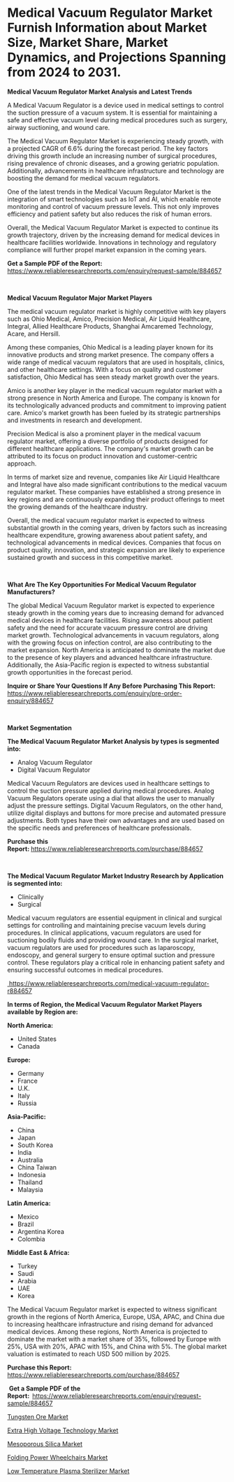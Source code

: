 <p><h1>Medical Vacuum Regulator Market Furnish Information about Market Size, Market Share, Market Dynamics, and Projections Spanning from 2024 to 2031.</h1></p><p><strong>Medical Vacuum Regulator Market Analysis and Latest Trends</strong></p>
<p><p>A Medical Vacuum Regulator is a device used in medical settings to control the suction pressure of a vacuum system. It is essential for maintaining a safe and effective vacuum level during medical procedures such as surgery, airway suctioning, and wound care.</p><p>The Medical Vacuum Regulator Market is experiencing steady growth, with a projected CAGR of 6.6% during the forecast period. The key factors driving this growth include an increasing number of surgical procedures, rising prevalence of chronic diseases, and a growing geriatric population. Additionally, advancements in healthcare infrastructure and technology are boosting the demand for medical vacuum regulators.</p><p>One of the latest trends in the Medical Vacuum Regulator Market is the integration of smart technologies such as IoT and AI, which enable remote monitoring and control of vacuum pressure levels. This not only improves efficiency and patient safety but also reduces the risk of human errors.</p><p>Overall, the Medical Vacuum Regulator Market is expected to continue its growth trajectory, driven by the increasing demand for medical devices in healthcare facilities worldwide. Innovations in technology and regulatory compliance will further propel market expansion in the coming years.</p></p>
<p><strong>Get a Sample PDF of the Report:&nbsp;</strong> <a href="https://www.reliableresearchreports.com/enquiry/request-sample/884657">https://www.reliableresearchreports.com/enquiry/request-sample/884657</a></p>
<p>&nbsp;</p>
<p><strong>Medical Vacuum Regulator Major Market Players</strong></p>
<p><p>The medical vacuum regulator market is highly competitive with key players such as Ohio Medical, Amico, Precision Medical, Air Liquid Healthcare, Integral, Allied Healthcare Products, Shanghai Amcaremed Technology, Acare, and Hersill.</p><p>Among these companies, Ohio Medical is a leading player known for its innovative products and strong market presence. The company offers a wide range of medical vacuum regulators that are used in hospitals, clinics, and other healthcare settings. With a focus on quality and customer satisfaction, Ohio Medical has seen steady market growth over the years.</p><p>Amico is another key player in the medical vacuum regulator market with a strong presence in North America and Europe. The company is known for its technologically advanced products and commitment to improving patient care. Amico's market growth has been fueled by its strategic partnerships and investments in research and development.</p><p>Precision Medical is also a prominent player in the medical vacuum regulator market, offering a diverse portfolio of products designed for different healthcare applications. The company's market growth can be attributed to its focus on product innovation and customer-centric approach.</p><p>In terms of market size and revenue, companies like Air Liquid Healthcare and Integral have also made significant contributions to the medical vacuum regulator market. These companies have established a strong presence in key regions and are continuously expanding their product offerings to meet the growing demands of the healthcare industry.</p><p>Overall, the medical vacuum regulator market is expected to witness substantial growth in the coming years, driven by factors such as increasing healthcare expenditure, growing awareness about patient safety, and technological advancements in medical devices. Companies that focus on product quality, innovation, and strategic expansion are likely to experience sustained growth and success in this competitive market.</p></p>
<p>&nbsp;</p>
<p><strong>What Are The Key Opportunities For Medical Vacuum Regulator Manufacturers?</strong></p>
<p><p>The global Medical Vacuum Regulator market is expected to experience steady growth in the coming years due to increasing demand for advanced medical devices in healthcare facilities. Rising awareness about patient safety and the need for accurate vacuum pressure control are driving market growth. Technological advancements in vacuum regulators, along with the growing focus on infection control, are also contributing to the market expansion. North America is anticipated to dominate the market due to the presence of key players and advanced healthcare infrastructure. Additionally, the Asia-Pacific region is expected to witness substantial growth opportunities in the forecast period.</p></p>
<p><strong>Inquire or Share Your Questions If Any Before Purchasing This Report:</strong> <a href="https://www.reliableresearchreports.com/enquiry/pre-order-enquiry/884657">https://www.reliableresearchreports.com/enquiry/pre-order-enquiry/884657</a></p>
<p>&nbsp;</p>
<p><strong>Market Segmentation</strong></p>
<p><strong>The Medical Vacuum Regulator Market Analysis by types is segmented into:</strong></p>
<p><ul><li>Analog Vacuum Regulator</li><li>Digital Vacuum Regulator</li></ul></p>
<p><p>Medical Vacuum Regulators are devices used in healthcare settings to control the suction pressure applied during medical procedures. Analog Vacuum Regulators operate using a dial that allows the user to manually adjust the pressure settings. Digital Vacuum Regulators, on the other hand, utilize digital displays and buttons for more precise and automated pressure adjustments. Both types have their own advantages and are used based on the specific needs and preferences of healthcare professionals.</p></p>
<p><strong>Purchase this Report:&nbsp;</strong><a href="https://www.reliableresearchreports.com/purchase/884657">https://www.reliableresearchreports.com/purchase/884657</a></p>
<p>&nbsp;</p>
<p><strong>The Medical Vacuum Regulator Market Industry Research by Application is segmented into:</strong></p>
<p><ul><li>Clinically</li><li>Surgical</li></ul></p>
<p><p>Medical vacuum regulators are essential equipment in clinical and surgical settings for controlling and maintaining precise vacuum levels during procedures. In clinical applications, vacuum regulators are used for suctioning bodily fluids and providing wound care. In the surgical market, vacuum regulators are used for procedures such as laparoscopy, endoscopy, and general surgery to ensure optimal suction and pressure control. These regulators play a critical role in enhancing patient safety and ensuring successful outcomes in medical procedures.</p></p>
<p><a href="https://www.reliableresearchreports.com/medical-vacuum-regulator-r884657">&nbsp;https://www.reliableresearchreports.com/medical-vacuum-regulator-r884657</a></p>
<p><strong>In terms of Region, the Medical Vacuum Regulator Market Players available by Region are:</strong></p>
<p>
    <p> <strong> North America: </strong>
        <ul>
            <li>United States</li>
            <li>Canada</li>
        </ul>
        </p> 
    <p> <strong> Europe: </strong>
        <ul>
            <li>Germany</li>
            <li>France</li>
            <li>U.K.</li>
            <li>Italy</li>
            <li>Russia</li>
        </ul>
        </p> 
    <p> <strong> Asia-Pacific: </strong>
        <ul>
            <li>China</li>
            <li>Japan</li>
            <li>South Korea</li>
            <li>India</li>
            <li>Australia</li>
            <li>China Taiwan</li>
            <li>Indonesia</li>
            <li>Thailand</li>
            <li>Malaysia</li>
        </ul>
        </p> 
    <p> <strong> Latin America: </strong>
        <ul>
            <li>Mexico</li>
            <li>Brazil</li>
            <li>Argentina Korea</li>
            <li>Colombia</li>
        </ul>
        </p> 
    <p> <strong> Middle East & Africa: </strong>
        <ul>
            <li>Turkey</li>
            <li>Saudi</li>
            <li>Arabia</li>
            <li>UAE</li>
            <li>Korea</li>
        </ul>
    </p>
    </p>
<p><p>The Medical Vacuum Regulator market is expected to witness significant growth in the regions of North America, Europe, USA, APAC, and China due to increasing healthcare infrastructure and rising demand for advanced medical devices. Among these regions, North America is projected to dominate the market with a market share of 35%, followed by Europe with 25%, USA with 20%, APAC with 15%, and China with 5%. The global market valuation is estimated to reach USD 500 million by 2025.</p></p>
<p><strong>Purchase this Report: </strong><a href="https://www.reliableresearchreports.com/purchase/884657">https://www.reliableresearchreports.com/purchase/884657</a></p>
<p>&nbsp;<strong>Get a Sample PDF of the Report:&nbsp;&nbsp;</strong><a href="https://www.reliableresearchreports.com/enquiry/request-sample/884657">https://www.reliableresearchreports.com/enquiry/request-sample/884657</a></p>
<p><strong></strong></p>
<p><p><a href="https://www.linkedin.com/pulse/insights-tungsten-ore-market-share-competitive-landscape-u3e1c?trackingId=mwV0gtvbQViKquID0QAjXw%3D%3D">Tungsten Ore Market</a></p><p><a href="https://issuu.com/reportprime-2/docs/extra-high-voltage-technology-market-size-2030.ppt">Extra High Voltage Technology Market</a></p><p><a href="https://www.linkedin.com/pulse/mesoporous-silica-market-investigation-industry-evolution-forecast-dmamf?trackingId=So5SfnE%2FTM2ZZiI1E2TItw%3D%3D">Mesoporous Silica Market</a></p><p><a href="https://github.com/edaunhshhs/Market-Research-Report-List-1/blob/main/folding-power-wheelchairs-market.md">Folding Power Wheelchairs Market</a></p><p><a href="https://github.com/carolinehamilton5656/Market-Research-Report-List-1/blob/main/low-temperature-plasma-sterilizer-market.md">Low Temperature Plasma Sterilizer Market</a></p></p>